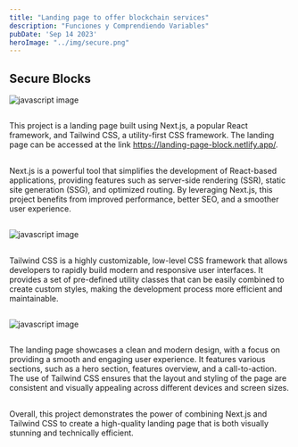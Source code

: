 ```yaml
---
title: "Landing page to offer blockchain services"
description: "Funciones y Comprendiendo Variables"
pubDate: 'Sep 14 2023'
heroImage: "../img/secure.png"
---
```


## Secure Blocks

![javascript image](/img/secure.png)

##

This project is a landing page built using Next.js, a popular React framework, and Tailwind CSS, a utility-first CSS framework. The landing page can be accessed at the link https://landing-page-block.netlify.app/.
## 
Next.js is a powerful tool that simplifies the development of React-based applications, providing features such as server-side rendering (SSR), static site generation (SSG), and optimized routing. By leveraging Next.js, this project benefits from improved performance, better SEO, and a smoother user experience.

##
![javascript image](/img/next-secure.png)
## 

Tailwind CSS is a highly customizable, low-level CSS framework that allows developers to rapidly build modern and responsive user interfaces. It provides a set of pre-defined utility classes that can be easily combined to create custom styles, making the development process more efficient and maintainable.

##
![javascript image](/img/tw-secure.png)
## 

The landing page showcases a clean and modern design, with a focus on providing a smooth and engaging user experience. It features various sections, such as a hero section, features overview, and a call-to-action. The use of Tailwind CSS ensures that the layout and styling of the page are consistent and visually appealing across different devices and screen sizes.
## 
Overall, this project demonstrates the power of combining Next.js and Tailwind CSS to create a high-quality landing page that is both visually stunning and technically efficient.